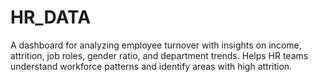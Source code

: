 # HR_DATA
A dashboard for analyzing employee turnover with insights on income, attrition, job roles, gender ratio, and department trends. Helps HR teams understand workforce patterns and identify areas with high attrition.
